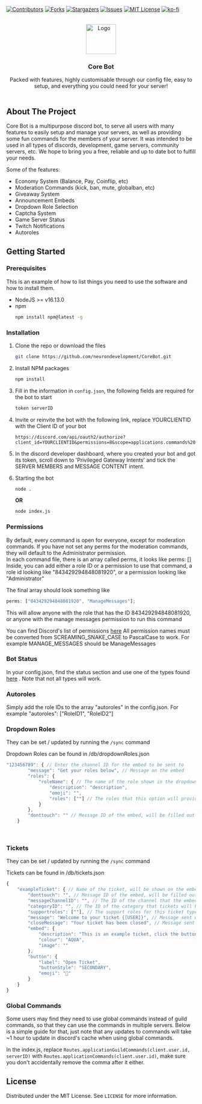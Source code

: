 <div id="top"></div>

[![Contributors][contributors-shield]][contributors-url]
[![Forks][forks-shield]][forks-url]
[![Stargazers][stars-shield]][stars-url]
[![Issues][issues-shield]][issues-url]
[![MIT License][license-shield]][license-url]
[![ko-fi](https://ko-fi.com/img/githubbutton_sm.svg)](https://ko-fi.com/V7V54KONZ)

<!-- PROJECT LOGO -->
<br />
<div align="center">
  <img src="https://cdn.discordapp.com/attachments/849289892068065310/954062297003860028/logo.png" alt="Logo" width="80" height="80">

  <h3 align="center">Core Bot</h3>

  <p align="center">
    Packed with features, highly customisable through our config file, easy to setup, and everything you could need for your server!
    <br />
    <br />
  </p>
</div>

<!-- ABOUT THE PROJECT -->

## About The Project

Core Bot is a multipurpose discord bot, to serve all users with many features to easily setup and manage your servers, as well as providing some fun commands for the members of your server. It was intended to be used in all types of discords, development, game servers, community servers, etc. We hope to bring you a free, reliable and up to date bot to fulfill your needs.

Some of the features:

- Economy System (Balance, Pay, Coinflip, etc)
- Moderation Commands (kick, ban, mute, globalban, etc)
- Giveaway System
- Announcement Embeds
- Dropdown Role Selection
- Captcha System
- Game Server Status
- Twitch Notifications
- Autoroles

<!-- GETTING STARTED -->

## Getting Started

### Prerequisites

This is an example of how to list things you need to use the software and how to install them.

- NodeJS >= v16.13.0
- npm
  ```sh
  npm install npm@latest -g
  ```

### Installation

1. Clone the repo or download the files
   ```sh
   git clone https://github.com/neurondevelopment/CoreBot.git
   ```
2. Install NPM packages
   ```sh
   npm install
   ```
3. Fill in the information in `config.json`, the following fields are required for the bot to start
   ```js
   token serverID
   ```
4. Invite or reinvite the bot with the following link, replace YOURCLIENTID with the Client ID of your bot
   ```
   https://discord.com/api/oauth2/authorize?client_id=YOURCLIENTID&permissions=8&scope=applications.commands%20bot
   ```
5. In the discord developer dashboard, where you created your bot and got its token, scroll down to 'Privileged Gateway Intents' and tick the SERVER MEMBERS and MESSAGE CONTENT intent.
6. Starting the bot

   ```sh
   node .
   ```

   **OR**

   ```sh
   node index.js
   ```

### Permissions

By default, every command is open for everyone, except for moderation commands. If you have not set any perms for the moderation commands, they will default to the Administrator permission.  
In each command file, there is an array called perms, it looks like perms: []
Inside, you can add either a role ID or a permission to use that command, a role id looking like "843429294848081920", or a permission looking like "Administrator"

The final array should look something like

```js
perms: ["843429294848081920", "ManageMessages"];
```

This will allow anyone with the role that has the ID 843429294848081920, or anyone with the manage messages permission to run this command

You can find Discord's list of permissions [here](https://discord.com/developers/docs/topics/permissions#permissions-bitwise-permission-flags)
All permission names must be converted from SCREAMING_SNAKE_CASE to PascalCase to work. For example MANAGE_MESSAGES should be ManageMessages

### Bot Status

In your config.json, find the status section and use one of the types found [here](https://discord-api-types.dev/api/discord-api-types-v10/enum/ActivityType) . Note that not all types will work.

### Autoroles

Simply add the role IDs to the array "autoroles" in the config.json. For example "autoroles": ["RoleID1", "RoleID2"]

### Dropdown Roles

They can be set / updated by running the `/sync` command

Dropdown Roles can be found in /db/dropdownRoles.json

```js
"123456789": { // Enter the channel ID for the embed to be sent to
        "message": "Get your roles below", // Message on the embed
        "roles": {
            "roleName": { // The name of the role shown in the dropdown menu
                "description": "description",
                "emoji": "",
                "roles": [""] // The roles that this option will provide, specify the role IDs
            }
        },
        "donttouch": "" // Message ID of the embed, will be filled out automatically by the bot
    }
```

<br>

### Tickets

They can be set / updated by running the `/sync` command

Tickets can be found in /db/tickets.json

```js
{
    "exampleTicket": { // Name of the ticket, will be shown on the embed
        "donttouch": "", // Message ID of the embed, will be filled out automatically by the bot
        "messageChannelID": "", // The ID of the channel that the embed will be sent to
        "categoryID": "", // The ID of the category that tickets will be added to
        "supportroles": [""], // The support roles for this ticket type, will be able to claim tickets. Specify their Role IDs
        "message": "Welcome to your ticket {[USER]}", // Message sent when the ticket is opened, use {[USER]} to ping the user
        "closeMessage": "Your ticket has been closed", // Message sent to the user via DMs when their ticket is closed
        "embed": {
            "description": "This is an example ticket, click the button below to create!",
            "colour": "AQUA",
            "image": ""
        },
        "button": {
            "label": "Open Ticket",
            "buttonStyle": "SECONDARY",
            "emoji": "🎫"
        }
    }
}
```

### Global Commands

Some users may find they need to use global commands instead of guild commands, so that they can use the commands in multiple servers. Below is a simple guide for that, just note that any updates to commands will take ~1 hour to update in discord's cache when using global commands.

In the index.js, replace `Routes.applicationGuildCommands(client.user.id, serverID)` with `Routes.applicationCommands(client.user.id)`, make sure you don't accidentally remove the comma after it either.

<!-- LICENSE -->

## License

Distributed under the MIT License. See `LICENSE` for more information.

<!-- MARKDOWN LINKS & IMAGES -->
<!-- https://www.markdownguide.org/basic-syntax/#reference-style-links -->

[contributors-shield]: https://img.shields.io/github/contributors/neurondevelopment/CoreBot.svg?style=for-the-badge
[contributors-url]: https://github.com/neurondevelopment/CoreBot/graphs/contributors
[forks-shield]: https://img.shields.io/github/forks/neurondevelopment/CoreBot.svg?style=for-the-badge
[forks-url]: https://github.com/neurondevelopment/CoreBot/network/members
[stars-shield]: https://img.shields.io/github/stars/neurondevelopment/CoreBot.svg?style=for-the-badge
[stars-url]: https://github.com/neurondevelopment/CoreBot/stargazers
[issues-shield]: https://img.shields.io/github/issues/neurondevelopment/CoreBot.svg?style=for-the-badge
[issues-url]: https://github.com/neurondevelopment/CoreBot/issues
[license-shield]: https://img.shields.io/github/license/neurondevelopment/CoreBot.svg?style=for-the-badge
[license-url]: https://github.com/neurondevelopment/CoreBot/blob/main/LICENSE
